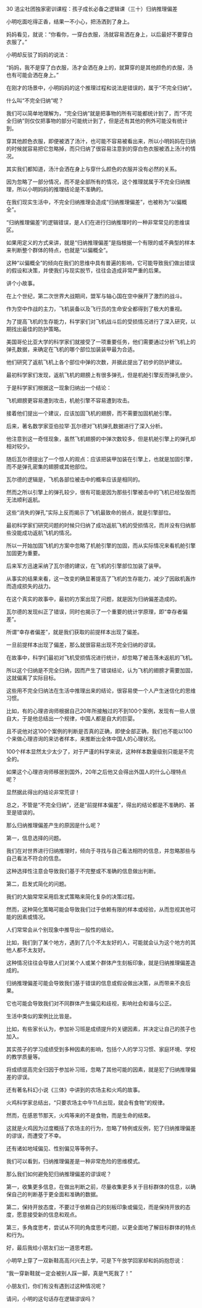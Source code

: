 30 浥尘社团独家密训课程：孩子成长必备之逻辑课（三十）归纳推理偏差



小明吃面吃得正香，结果一不小心，把汤洒到了身上。

妈妈看见，就说：“你看你，一穿白衣服，汤就容易洒在身上，以后最好不要穿白衣服了。”

小明却反驳了妈妈的说法：

“妈妈，我不是穿了白衣服，汤才会洒在身上的，就算穿的是其他颜色的衣服，汤也有可能会洒在身上。”



在刚才的场景中，小明妈妈的这个推理过程和说法是错误的，属于“不完全归纳”。

什么叫“不完全归纳”呢？

我们可以简单地理解为，“完全归纳”就是把事物的所有可能都统计到了，而“不完全归纳”则仅仅把事物的部分可能统计到了，但是还有其他的例外可能没有统计到。

穿其他颜色衣服，即便被洒了汤汁，也可能不容易被看出来，所以小明妈妈在归纳的时候就容易把它忽略掉，而只归纳了很容易注意到的穿白色衣服被洒上汤汁的情况。

其实我们都知道，汤汁会洒在身上与穿什么颜色的衣服并没有必然的关系。

因为忽略了一部分情况，而不是全部所有的情况，这个推理就属于不完全归纳推理，所以小明妈妈的推理结论是不准确的。



在我们现实生活中，不完全归纳推理会造成“归纳推理偏差”，也被称为“以偏概全”。

“归纳推理偏差”的逻辑错误，是人们在进行归纳推理时的一种非常常见的思维误区。 

如果用定义的方式来讲，就是“归纳推理偏差”是指根据一个有限的或不典型的样本来判断整个群体的特点，也就是“以偏概全”。

这种“以偏概全”的倾向在我们的思维中具有普遍的影响，它可能导致我们做出错误的假设和决策，并使我们与现实脱节，往往会造成非常严重的后果。



讲个小故事。

在上个世纪，第二次世界大战期间，盟军与轴心国在空中展开了激烈的战斗。

作为空中作战的主力，飞机装备以及飞行员的生命安全都得到了极大的重视。

为了提高飞机的生存能力，科学家们对飞机战斗后的受损情况进行了深入研究，以期找出最佳的防护策略。

美国哥伦比亚大学的科学家们就接受了一项重要任务，他们需要通过分析飞机上的弹孔数据，来确定在飞机的哪个部位加装装甲最为合适。

他们研究了返航飞机上各个部位中弹的次数，并据此提出了初步的防护建议。 



最初科学家们发现，返航飞机的翅膀上有很多弹孔，但是机舱引擎反而弹孔很少。

于是科学家们根据这一现象归纳出一个结论：

飞机翅膀更容易遭到攻击，机舱引擎不容易遭到攻击。

接着他们提出一个建议，应该加固飞机的翅膀，而不需要加固机舱引擎。



后来，著名数学家亚伯拉罕·瓦尔德对飞机弹孔数据进行了深入分析。

他注意到这一奇怪现象，虽然飞机翅膀的中弹次数较多，但是机舱引擎上的弹孔却相对较少。

随后瓦尔德提出了一个惊人的观点：应该把装甲加装在引擎上，也就是加固引擎，而不是弹孔密集的翅膀或其他部位。

瓦尔德的逻辑是，飞机各部位被击中的概率应该是相同的。

然而之所以引擎上的弹孔较少，很有可能是因为那些引擎被击中的飞机已经坠毁而无法顺利返航。

这些“消失的弹孔”实际上反而揭示了飞机最致命的弱点，就是引擎部位。



最初科学家们研究问题的时候只归纳了成功返航飞机的受损情况，而并没有归纳那些没能成功返航飞机的情况。

所以一开始加固飞机的方案中忽略了机舱引擎的加固，而从实际情况来看机舱引擎加固更为重要。

后来军方迅速采纳了瓦尔德的建议，在飞机的引擎部位加装了装甲。

从事实的结果来看，这一改变的确显著提高了飞机的生存能力，减少了因敌机轰炸而造成损失的战力。 



在这个真实的故事中，最初的方案出现了问题，就是因为归纳偏差造成的。

瓦尔德的发现纠正了错误，同时也揭示了一个重要的统计学原理，即“幸存者偏差”。 

所谓“幸存者偏差”，就是我们获取的前提样本出现了偏差。

一旦前提样本出现了偏差，那么就很容易出现不完全归纳的谬误。

在故事中，科学们最初对飞机受损情况进行统计，却忽略了被击落未返航的飞机。

所以这个归纳是不完全归纳，因而产生了错误结论，认为飞机的翅膀才需要加固，这就偏离了实际目标。



这些用不完全归纳法在生活中推理出来的结论，很容易使一个人产生迷信化的思维习惯。

比如，有的心理咨询师根据自己20年所接触过的不到100个案例，发现有一些人很自大，于是他总结出一个规律，中国人都是自大的巨婴。

且不说他对这100个案例的判断是否真的正确，即使全部正确，我们也不能以100个来做心理咨询的来访者样本，来推断出全体中国人的心理状况。

100个样本显然太少太少了，对于严谨的科学来说，这种样本数量级别只能是不完全的。

如果这个心理咨询师移居到国外，20年之后他又会得出外国人的什么心理特点呢？

显然据此得出的结论非常荒谬！



总之，不管是“不完全归纳”，还是“前提样本偏差”，得出的结论都是不准确的、甚至是错误的。

那么归纳推理偏差产生的原因是什么呢？



第一，信息选择的问题。

我们在对世界进行归纳推理时，倾向于寻找与自己看法相符的信息，并忽略那些与自己看法不符合的信息。

这种选择性注意会导致我们基于不完整或不准确的信息做出判断。



第二，启发式简化的问题。

我们的大脑常常采用启发式策略来简化复杂的决策过程。

然而，这种简化策略可能会导致我们过于依赖有限的样本或经验，从而忽视其他可能的因素或情况。



人们常常会从个别现象中推导出一般性的结论。

比如，我们到了某个地方，遇到了几个不太友好的人，可能就会认为这个地方的其他人都不太友好。

这种情况往往会导致人们对某个人或某个群体产生刻板印象，就是归纳推理偏差造成的。

归纳推理偏差可能会导致我们基于错误的信息或假设做出决策，从而带来不良后果。

它也可能会导致我们对不同群体产生偏见和歧视，影响社会和谐与公正。



生活中类似的案例比比皆是。

比如，有些家长认为，参加补习班是成绩提升的关键因素，并决定让自己的孩子也加入。

其实孩子的学习成绩受到多种因素的影响，包括个人的学习习惯、家庭环境、学校的教学质量等。

将成绩提高完全归因于参加补习班，忽略了其他可能的因素，就是犯了归纳推理偏差的谬误。



还有著名科幻小说《三体》中讲到的农场主和火鸡的故事。

火鸡科学家总结出，“只要农场主中午11点出现，就会有食物”的规律。

然而，在感恩节那天，火鸡等来的不是食物，而是生命的结束。

这就是火鸡因为过度概括了农场主的行为，忽略了特例或反例，犯了归纳推理偏差的谬误，而遭受了不幸。



还有诸如地域偏见、性别偏见等等例子。



我们可以看到，归纳推理偏差是一种非常危险的思维模式。

那么我们如何避免犯归纳推理偏差的谬误呢？

第一，收集更多信息，在做出判断之前，尽量收集更多关于目标群体的信息，以确保自己的判断基于更全面和准确的数据。

第二，保持开放态度，不要过于依赖自己的刻板印象或偏见，而是保持开放的态度，愿意接受新的信息和观点。

第三，多角度思考，尝试从不同的角度思考问题，以更全面地了解目标群体的特点和行为。



好，最后我给小朋友们出一道思考题。

小明早上穿了一双新鞋高高兴兴去上学，可是下午放学回家却和妈妈抱怨说：

“我一穿新鞋就一定会被别人踩一脚，真是气死我了！”

小朋友们，你们有没有遇到过这种情况呢？

请问，小明的这句话存在逻辑谬误吗？



